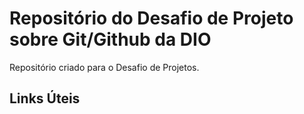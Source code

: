 # Repositório do Desafio de Projeto sobre Git/Github da DIO 
Repositório criado para o Desafio de Projetos.

## Links Úteis

